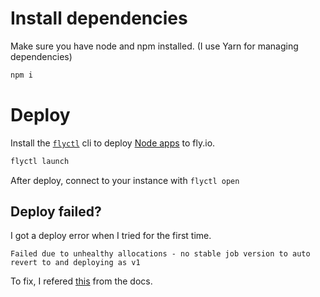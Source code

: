 # Install dependencies

Make sure you have node and npm installed. (I use Yarn for managing dependencies)

```bash
npm i
```

# Deploy

Install the [`flyctl`](https://fly.io/docs/getting-started/installing-flyctl/) cli to deploy [Node apps](https://fly.io/docs/getting-started/node/) to fly.io.

```bash
flyctl launch
```

After deploy, connect to your instance with `flyctl open`

## Deploy failed?

I got a deploy error when I tried for the first time.

```
Failed due to unhealthy allocations - no stable job version to auto revert to and deploying as v1
```

To fix, I refered [this](https://fly.io/docs/getting-started/node/) from the docs.
